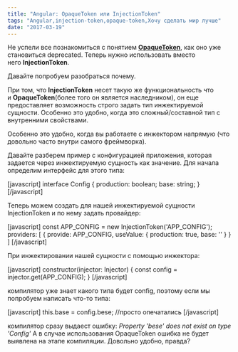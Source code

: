 ```yaml
---
title: "Angular: OpaqueToken или InjectionToken"
tags: "Angular,injection-token,opaque-token,Хочу сделать мир лучше"
date: "2017-03-19"
---
```


Не успели все познакомиться с понятием **[OpaqueToken](https://stepansuvorov.com/blog/2017/01/angular2-opaque-%D1%82%D0%BE%D0%BA%D0%B5%D0%BD%D1%8B-%D0%B8-%D0%BC%D1%83%D0%BB%D1%8C%D1%82%D0%B8%D0%BF%D1%80%D0%BE%D0%B2%D0%B0%D0%B9%D0%B4%D0%B5%D1%80%D1%8B/)**, как оно уже становиться deprecated. Теперь нужно использовать вместо него **InjectionToken**.

Давайте попробуем разобраться почему.

При том, что **InjectionToken** несет такую же функциональность что и **OpaqueToken**(более того он является наследником), он еще предоставляет возможность строго задать тип инжектируемой сущности. Особенно это удобно, когда это сложный/составной тип с внутренними свойствами.

Особенно это удобно, когда вы работаете с инжектором напрямую (что довольно часто внутри самого фреймворка).

Давайте разберем пример с конфигурацией приложения, которая задается через инжектируемую сущность как значение. Для начала определим интерфейс для этого типа:

[javascript] interface Config { production: boolean; base: string; } [/javascript]

Теперь можем создать для нашей инжектируемой сущности InjectionToken и по нему задать провайдер:

[javascript] const APP\_CONFIG = new InjectionToken<Config>('APP\_CONFIG'); providers: [ { provide: APP\_CONFIG, useValue: { production: true, base: '' } } ] [/javascript]

При инжектировании нашей сущности с помощью инжектора:

[javascript] constructor(injector: Injector) { const config = injector.get(APP\_CONFIG); } [/javascript]

компилятор уже знает какого типа будет config, поэтому если мы попробуем написать что-то типа:

[javascript] this.base = config.bese; //просто опечатались [/javascript]

компилятор сразу выдаест ошибку: _Property 'bese' does not exist on type 'Config'_ А в случае использования OpaqueToken ошибка не будет выявлена на этапе компиляции. Довольно удобно, правда?
